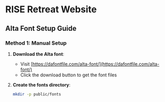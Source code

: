 # RISE Retreat Website

## Alta Font Setup Guide

### Method 1: Manual Setup

1. **Download the Alta font**:
   - Visit [https://dafontfile.com/alta-font/](https://dafontfile.com/alta-font/)
   - Click the download button to get the font files

2. **Create the fonts directory**:
   ```bash
   mkdir -p public/fonts

